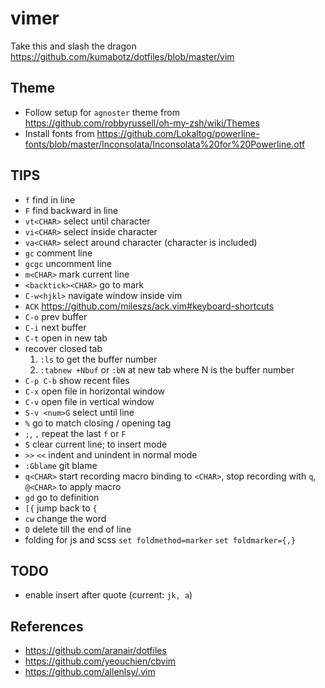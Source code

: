 # vimer

Take this and slash the dragon
https://github.com/kumabotz/dotfiles/blob/master/vim

## Theme
- Follow setup for `agnoster` theme from https://github.com/robbyrussell/oh-my-zsh/wiki/Themes
- Install fonts from https://github.com/Lokaltog/powerline-fonts/blob/master/Inconsolata/Inconsolata%20for%20Powerline.otf

## TIPS
- `f` find in line
- `F` find backward in line
- `vt<CHAR>` select until character
- `vi<CHAR>` select inside character
- `va<CHAR>` select around character (character is included)
- `gc` comment line
- `gcgc` uncomment line
- `m<CHAR>` mark current line
- `<backtick><CHAR>` go to mark
- `C-w<hjkl>` navigate window inside vim
- `ACK` https://github.com/mileszs/ack.vim#keyboard-shortcuts
- `C-o` prev buffer
- `C-i` next buffer
- `C-t` open in new tab
- recover closed tab
  1. `:ls` to get the buffer number
  1. `:tabnew +Nbuf` or `:bN` at new tab where N is the buffer number
- `C-p C-b` show recent files
- `C-x` open file in horizontal window
- `C-v` open file in vertical window
- `S-v <num>G` select until line <num>
- `%` go to match closing / opening tag
- `;`, `,` repeat the last `f` or `F`
- `S` clear current line; to insert mode
- `>>` `<<` indent and unindent in normal mode
- `:Gblame` git blame
- `q<CHAR>` start recording macro binding to `<CHAR>`, stop recording with `q`, `@<CHAR>` to apply macro
- `gd` go to definition
- `[{` jump back to `{`
- `cw` change the word
- `D` delete till the end of line
- folding for js and scss `set foldmethod=marker` `set foldmarker={,}`

## TODO
- enable insert after quote (current: `jk, a`)

## References
- https://github.com/aranair/dotfiles
- https://github.com/yeouchien/cbvim
- https://github.com/allenlsy/.vim
